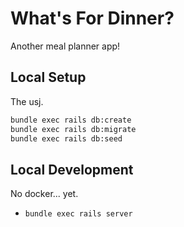 # What's For Dinner?

Another meal planner app!

## Local Setup

The usj.

```sh
bundle exec rails db:create
bundle exec rails db:migrate
bundle exec rails db:seed
```

## Local Development

No docker... yet.

- `bundle exec rails server`
